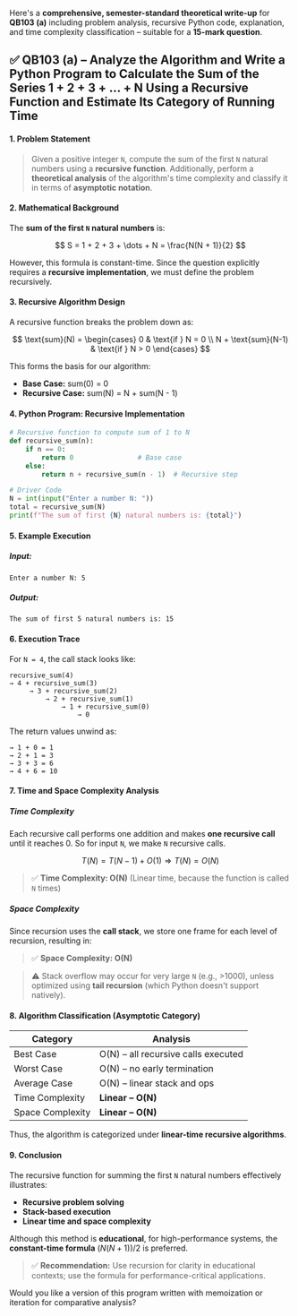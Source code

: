 Here's a **comprehensive, semester-standard theoretical write-up** for **QB103 (a)** including problem analysis, recursive Python code, explanation, and time complexity classification – suitable for a **15-mark question**.



## ✅ QB103 (a) – Analyze the Algorithm and Write a Python Program to Calculate the Sum of the Series 1 + 2 + 3 + … + N Using a Recursive Function and Estimate Its Category of Running Time



#### **1. Problem Statement**

> Given a positive integer `N`, compute the sum of the first `N` natural numbers using a **recursive function**. Additionally, perform a **theoretical analysis** of the algorithm's time complexity and classify it in terms of **asymptotic notation**.



#### **2. Mathematical Background**

The **sum of the first `N` natural numbers** is:

$$
S = 1 + 2 + 3 + \dots + N = \frac{N(N + 1)}{2}
$$

However, this formula is constant-time. Since the question explicitly requires a **recursive implementation**, we must define the problem recursively.



#### **3. Recursive Algorithm Design**

A recursive function breaks the problem down as:

$$
\text{sum}(N) =
\begin{cases}
0 & \text{if } N = 0 \\
N + \text{sum}(N-1) & \text{if } N > 0
\end{cases}
$$

This forms the basis for our algorithm:

* **Base Case:** sum(0) = 0
* **Recursive Case:** sum(N) = N + sum(N - 1)



#### **4. Python Program: Recursive Implementation**

```python
# Recursive function to compute sum of 1 to N
def recursive_sum(n):
    if n == 0:
        return 0                # Base case
    else:
        return n + recursive_sum(n - 1)  # Recursive step

# Driver Code
N = int(input("Enter a number N: "))
total = recursive_sum(N)
print(f"The sum of first {N} natural numbers is: {total}")
```



#### **5. Example Execution**

##### Input:

```
Enter a number N: 5
```

##### Output:

```
The sum of first 5 natural numbers is: 15
```



#### **6. Execution Trace**

For `N = 4`, the call stack looks like:

```
recursive_sum(4)
→ 4 + recursive_sum(3)
     → 3 + recursive_sum(2)
         → 2 + recursive_sum(1)
             → 1 + recursive_sum(0)
                 → 0
```

The return values unwind as:

```
→ 1 + 0 = 1
→ 2 + 1 = 3
→ 3 + 3 = 6
→ 4 + 6 = 10
```



#### **7. Time and Space Complexity Analysis**

##### **Time Complexity**

Each recursive call performs one addition and makes **one recursive call** until it reaches 0. So for input `N`, we make `N` recursive calls.

$$
T(N) = T(N - 1) + O(1)
\Rightarrow T(N) = O(N)
$$

> ✅ **Time Complexity: O(N)**
> (Linear time, because the function is called `N` times)

##### **Space Complexity**

Since recursion uses the **call stack**, we store one frame for each level of recursion, resulting in:

> ✅ **Space Complexity: O(N)**

> ⚠️ Stack overflow may occur for very large `N` (e.g., >1000), unless optimized using **tail recursion** (which Python doesn't support natively).



#### **8. Algorithm Classification (Asymptotic Category)**

| Category         | Analysis                            |
| - | -- |
| Best Case        | O(N) – all recursive calls executed |
| Worst Case       | O(N) – no early termination         |
| Average Case     | O(N) – linear stack and ops         |
| Time Complexity  | **Linear – O(N)**                   |
| Space Complexity | **Linear – O(N)**                   |

Thus, the algorithm is categorized under **linear-time recursive algorithms**.



#### **9. Conclusion**

The recursive function for summing the first `N` natural numbers effectively illustrates:

* **Recursive problem solving**
* **Stack-based execution**
* **Linear time and space complexity**

Although this method is **educational**, for high-performance systems, the **constant-time formula** $(N(N+1))/2$ is preferred.

> ✅ **Recommendation:** Use recursion for clarity in educational contexts; use the formula for performance-critical applications.



Would you like a version of this program written with memoization or iteration for comparative analysis?
